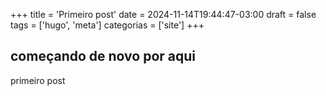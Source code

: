 +++
title = 'Primeiro post'
date = 2024-11-14T19:44:47-03:00
draft = false
tags = ['hugo', 'meta']
categorias = ['site']
+++

## começando de novo por aqui
primeiro post


